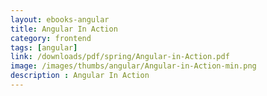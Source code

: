 ```yaml
---
layout: ebooks-angular
title: Angular In Action 
category: frontend
tags: [angular]
link: /downloads/pdf/spring/Angular-in-Action.pdf 
image: /images/thumbs/angular/Angular-in-Action-min.png
description : Angular In Action 
---
```













